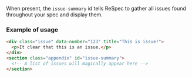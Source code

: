 When present, the `issue-summary` id tells ReSpec to gather all issues found throughout your spec and display them. 

### Example of usage

```HTML
<div class="issue" data-number="123" title="This is issue!">
  <p>It clear that this is an issue.</p>
</div>  
<section class="appendix" id="issue-summary">
  <!-- A list of issues will magically appear here -->
</section>
```
